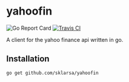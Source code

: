 # yahoofin
![Go Report Card](https://goreportcard.com/badge/github.com/sklarsa/yahoofin)
[![Travis CI](https://travis-ci.org/sklarsa/yahoofin.svg?branch=master)](https://travis-ci.org/sklarsa/yahoofin)

A client for the yahoo finance api written in go.

## Installation
`go get github.com/sklarsa/yahoofin`



